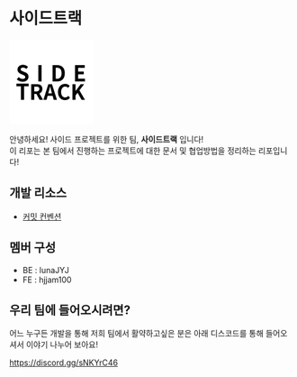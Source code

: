 # 사이드트랙

![로고](./img/logo.png)

안녕하세요! 사이드 프로젝트를 위한 팀, **사이드트랙** 입니다!  
이 리포는 본 팀에서 진행하는 프로젝트에 대한 문서 및 협업방법을 정리하는 리포입니다!

## 개발 리소스

- [커밋 컨벤션](./convention/commit.md)

## 멤버 구성

- BE : lunaJYJ
- FE : hjjam100

## 우리 팀에 들어오시려면?

어느 누구든 개발을 통해 저희 팀에서 활약하고싶은 분은 아래 디스코드를 통해 들어오셔서 이야기 나누어 보아요!

https://discord.gg/sNKYrC46